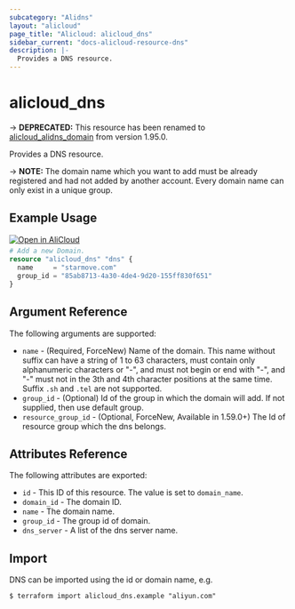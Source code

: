 ```yaml
---
subcategory: "Alidns"
layout: "alicloud"
page_title: "Alicloud: alicloud_dns"
sidebar_current: "docs-alicloud-resource-dns"
description: |-
  Provides a DNS resource.
---
```


# alicloud\_dns

-> **DEPRECATED:** This resource has been renamed to [alicloud_alidns_domain](https://www.terraform.io/docs/providers/alicloud/r/alidns_domain) from version 1.95.0.

Provides a DNS resource.

-> **NOTE:** The domain name which you want to add must be already registered and had not added by another account. Every domain name can only exist in a unique group.

## Example Usage

<div style="display: block;margin-bottom: 40px;"><div class="oics-button" style="float: right;position: absolute;margin-bottom: 10px;">
  <a href="https://api.aliyun.com/api-tools/terraform?resource=alicloud_dns&exampleId=063bc164-a125-fcd7-f4c6-b79efb0c321933b85481&activeTab=example&spm=docs.r.dns.0.063bc164a1&intl_lang=EN_US" target="_blank">
    <img alt="Open in AliCloud" src="https://img.alicdn.com/imgextra/i1/O1CN01hjjqXv1uYUlY56FyX_!!6000000006049-55-tps-254-36.svg" style="max-height: 44px; max-width: 100%;">
  </a>
</div></div>

```terraform
# Add a new Domain.
resource "alicloud_dns" "dns" {
  name     = "starmove.com"
  group_id = "85ab8713-4a30-4de4-9d20-155ff830f651"
}
```
## Argument Reference

The following arguments are supported:

* `name` - (Required, ForceNew) Name of the domain. This name without suffix can have a string of 1 to 63 characters, must contain only alphanumeric characters or "-", and must not begin or end with "-", and "-" must not in the 3th and 4th character positions at the same time. Suffix `.sh` and `.tel` are not supported.
* `group_id` - (Optional) Id of the group in which the domain will add. If not supplied, then use default group.
* `resource_group_id` - (Optional, ForceNew, Available in 1.59.0+) The Id of resource group which the dns belongs.

## Attributes Reference

The following attributes are exported:

* `id` - This ID of this resource. The value is set to `domain_name`.
* `domain_id` - The domain ID.
* `name` - The domain name.
* `group_id` - The group id of domain.
* `dns_server` - A list of the dns server name.

## Import

DNS can be imported using the id or domain name, e.g.

```shell
$ terraform import alicloud_dns.example "aliyun.com"
```

